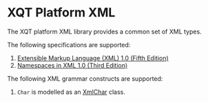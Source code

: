 # XQT Platform XML
The XQT platform XML library provides a common set of XML types.

The following specifications are supported:
1. [Extensible Markup Language (XML) 1.0 (Fifth Edition)](https://www.w3.org/TR/2008/REC-xml-20081126/)
2. [Namespaces in XML 1.0 (Third Edition)](https://www.w3.org/TR/2009/REC-xml-names-20091208/)

The following XML grammar constructs are supported:
1. `Char` is modelled as an [XmlChar](commonMain/xqt/platform/xml/model/XmlChar.kt) class.
